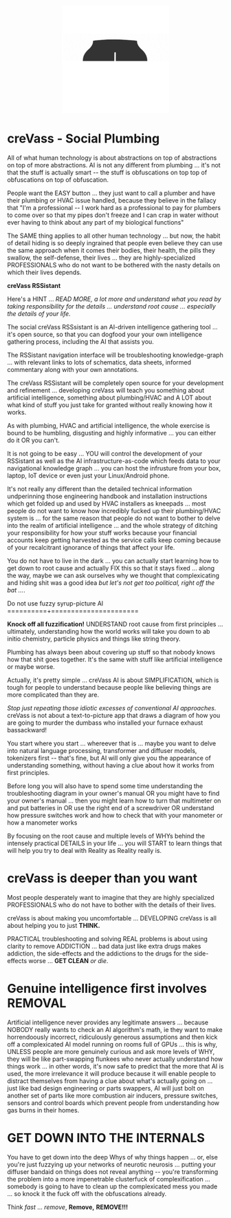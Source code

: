 <p align="center">
    <img src="./docs/source/temp_logo_hq.png" width="250">
</p>

creVass - Social Plumbing
=========================

All of what human technology is about abstractions on top of abstractions on top of more abstractions. AI is not any different from plumbing ... it's not that the stuff is actually smart -- the stuff is obfuscations on top top of obfuscations on top of obfuscation.  

People want the EASY button ... they just want to call a plumber and have their plumbing or HVAC issue handled, because they believe in the fallacy that "I'm a professional -- I work hard as a professional to pay for plumbers to come over so that my pipes don't freeze and I can crap in water without ever having to think about any part of my biological functions"  

The SAME thing applies to all other human technology ... but now, the habit of detail hiding is so deeply ingrained that people even believe they can use the same approach when it comes their bodies, their health, the pills they swallow, the self-defense, their lives ... they are highly-specialized PROFESSIONALS who do not want to be bothered with the nasty details on which their lives depends. 

**creVass RSSistant**

Here's a HINT ... *READ MORE, a lot more and understand what you read by taking responsibility for the details ... understand root cause ... especially the details of your life.*

The social creVass RSSsistant is an AI-driven intelligence gathering tool ... it's open source, so that you can dogfood your your own intelligence gathering process, including the AI that assists you.

The RSSistant navigation interface will be troubleshooting knowledge-graph ... with relevant links to lots of schematics, data sheets, informed commentary along with your own annotations.

The creVass RSSistant will be completely open source for your development and refinement ... developing creVass will teach you something about artificial intelligence, something about plumbing/HVAC and A LOT about what kind of stuff you just take for granted without really knowing how it works. 

As with plumbing, HVAC and artificial intelligence, the whole exercise is bound to be humbling, disgusting and highly informative ... you can either do it OR you can't.

It is not going to be easy ... YOU will control the development of your RSSistant as well as the AI infrastructure-as-code which feeds data to your navigational knowledge graph ... you can host the infrusture from your box, laptop, IoT device or even just your Linux/Android phone.

It's not really any different than the detailed technical information undperinning those engineering handbook and installation instructions which get folded up and used by HVAC installers as kneepads ... most people do not want to know how incredibly fucked up their plumbing/HVAC system is ... for the same reason that people do not want to bother to delve into the realm of artificial intelligence ... and the whole strategy of ditching your responsibility for how your stuff works because your financial accounts keep getting harvested as the service calls keep coming because of your recalcitrant ignorance of things that affect your life.

You do not have to live in the dark ... you can actually start learning how to get down to root cause and actually FIX this so that it stays fixed ... along the way, maybe we can ask ourselves why we thought that complexicating and hiding shit was a good idea *but let's not get too political, right off the bat ...*.

Do not use fuzzy syrup-picture AI  
==========+======================

**Knock off all fuzzification!**  UNDERSTAND root cause from first principles ... ultimately, understanding how the world works will take you down to ab initio chemistry, particle physics and things like string theory.

Plumbing has always been about covering up stuff so that nobody knows how that shit goes together.  It's the same with stuff like artificial intelligence or maybe worse. 

Actually, it's pretty simple ... creVass AI is about SIMPLIFICATION, which is tough for people to understand because people like believing things are more complicated than they are.

*Stop just repeating those idiotic excesses of conventional AI approaches.* creVass is not about a text-to-picture app that draws a diagram of how you are going to murder the dumbass who installed your furnace exhaust bassackward!

You start where you start ... whereever that is ... maybe you want to delve into natural language processing, transformer and diffuser models, tokenizers first -- that's fine, but AI will only give you the appearance of understanding something, without having a clue about how it works from first principles.

Before long you will also have to spend some time understanding the troubleshooting diagram in your owner's manual OR you might have to find your owner's manual ... then you might learn how to turn that multimeter on and put batteries in OR use the right end of a screwdriver OR understand how pressure switches work and how to check that with your manometer or how a manometer works

By focusing on the root cause and multiple levels of WHYs behind the intensely practical DETAILS in your life ... you will START to learn things that will help you try to deal with Reality as Reality really is.

creVass is deeper than you want
===============================

Most people desperately want to imagine that they are highly specialized PROFESSIONALS who do not have to bother with the details of their lives.

creVass is about making you uncomfortable ... DEVELOPING creVass is all about helping you to just **THINK.** 

PRACTICAL troubleshooting and solving REAL problems is about using clarity to remove ADDICTION ... bad data just like extra drugs makes addiction, the side-effects and the addictions to the drugs for the side-effects worse ... **GET CLEAN** *or die*.


Genuine intelligence first involves REMOVAL
===========================================

Artificial intelligence never provides any legitimate answers ... because NOBODY really wants to check an AI algorithm's math, ie they want to make horrendoously incorrect, ridiculously generous assumptions and then kick off a complexicated AI model running on rooms full of GPUs ... this is why, UNLESS people are more genuinely curious and ask more levels of WHY, they will be like part-swapping flunkees who never actually understand how things work ... in other words, it's now safe to predict that the more that AI is used, the more irrelevance it will produce because it will enable people to distract themselves from having a clue about what's actually going on ... just like bad design engineering or parts swappers, AI will just bolt on another set of parts like more combustion air inducers, pressure switches, sensors and control boards which prevent people from understanding how gas burns in their homes.


GET DOWN INTO THE INTERNALS
===========================


You have to get down into the deep Whys of why things happen ... or, else you're just fuzzying up your networks of neurotic neurosis ... putting your diffuser bandaid on things does not reveal anything -- you're transforming the problem into a more impenetrable clusterfuck of complexification ... somebody is going to have to clean up the complexicated mess you made ... so knock it the fuck off with the obfuscations already.

Think *fast* ... *remove*, **Remove,** **REMOVE!!!**
